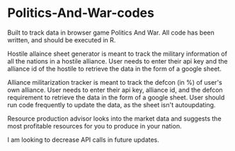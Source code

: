# Politics-And-War-codes
Built to track data in browser game Politics And War.
All code has been written, and should be executed in R.

Hostile allaince sheet generator is meant to track the military information of all the nations in a hostile alliance.
User needs to enter their api key and the alliance id of the hostile to retrieve the data in the form of a google sheet.

Alliance militarization tracker is meant to track the defcon (in %) of user's own alliance.
User needs to enter their api key, alliance id, and the defcon requirement to retrieve the data in the form of a google sheet.
User should run code frequently to update the data, as the sheet isn't autoupdating.

Resource production advisor looks into the market data and suggests the most profitable resources for you to produce in your nation.

I am looking to decrease API calls in future updates.
